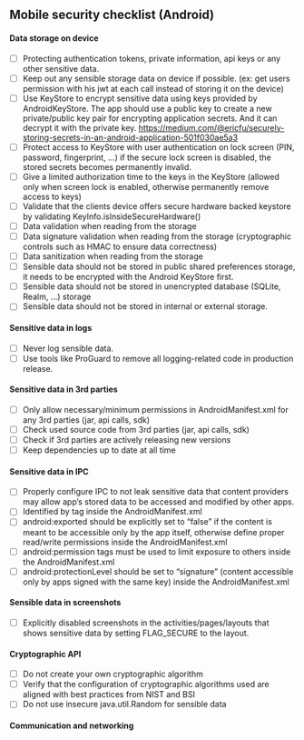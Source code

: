 ## Mobile security checklist (Android)

#### Data storage on device
- [ ] Protecting authentication tokens, private information, api keys or any other sensitive data.
- [ ] Keep out any sensible storage data on device if possible. (ex: get users permission with his jwt at each call instead of storing it on the device)
- [ ] Use KeyStore to encrypt sensitive data using keys provided by AndroidKeyStore. The app should use a public key to create a new private/public key pair for encrypting application secrets. And it can decrypt it with the private key. https://medium.com/@ericfu/securely-storing-secrets-in-an-android-application-501f030ae5a3 
- [ ] Protect access to KeyStore with user authentication on lock screen (PIN, password, fingerprint, ...) if the secure lock screen is disabled, the stored secrets becomes permanently invalid.
- [ ] Give a limited authorization time to the keys in the KeyStore (allowed only when screen lock is enabled, otherwise permanently remove access to keys)
- [ ] Validate that the clients device offers secure hardware backed keystore by validating KeyInfo.isInsideSecureHardware()
- [ ] Data validation when reading from the storage
- [ ] Data signature validation when reading from the storage (cryptographic controls such as HMAC to ensure data correctness)
- [ ] Data sanitization when reading from the storage
- [ ] Sensible data should not be stored in public shared preferences storage, it needs to be encrypted with the Android KeyStore first.
- [ ] Sensible data should not be stored in unencrypted database (SQLite, Realm, ...) storage
- [ ] Sensible data should not be stored in internal or external storage.

#### Sensitive data in logs
- [ ] Never log sensible data.
- [ ] Use tools like ProGuard to remove all logging-related code in production release.

#### Sensitive data in 3rd parties
- [ ] Only allow necessary/minimum permissions in AndroidManifest.xml for any 3rd parties (jar, api calls, sdk)
- [ ] Check used source code from 3rd parties (jar, api calls, sdk)
- [ ] Check if 3rd parties are actively releasing new versions
- [ ] Keep dependencies up to date at all time

#### Sensitive data in IPC
- [ ] Properly configure IPC to not leak sensitive data that content providers may allow app’s stored data to be accessed and modified by other apps.
- [ ] Identified by <provider> tag inside the AndroidManifest.xml
- [ ] android:exported should be explicitly set to “false” if the content is
meant to be accessible only by the app itself, otherwise define proper
read/write permissions inside the AndroidManifest.xml
- [ ] android:permission tags must be used to limit exposure to others inside the AndroidManifest.xml
- [ ] android:protectionLevel should be set to “signature” (content accessible only by apps signed with the same key) inside the AndroidManifest.xml

#### Sensible data in screenshots
- [ ] Explicitly disabled screenshots in the activities/pages/layouts that shows sensitive data by setting FLAG_SECURE to the layout.

#### Cryptographic API
- [ ] Do not create your own cryptographic algorithm
- [ ] Verify that the configuration of cryptographic algorithms used are aligned with best practices from NIST and BSI
- [ ] Do not use insecure java.util.Random for sensible data

#### Communication and networking
